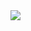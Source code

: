 <img src="https://capsule-render.vercel.app/api?type=Waving&color=gradient&customColorList=0,2,2,2,2,3&height=300&section=header&text=Greetings!&fontSize=90" />
